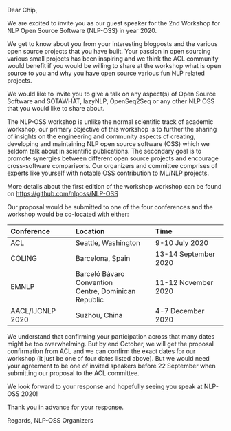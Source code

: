 Dear Chip, 

We are excited to invite you as our guest speaker for the 2nd Workshop for NLP Open Source Software (NLP-OSS) in year 2020. 

We get to know about you from your interesting blogposts and the various open source projects that you have built. Your passion in open sourcing various small projects has been inspiring and we think the ACL community would benefit if you would be willing to share at the workshop what is open source to you and why you have open source various fun NLP related projects. 

We would like to invite you to give a talk on any aspect(s) of Open Source Software and SOTAWHAT, lazyNLP, OpenSeq2Seq or any other NLP OSS that you would like to share about. 

The NLP-OSS workshop is unlike the normal scientific track of academic workshop, our primary objective of this workshop is to further the sharing of insights on the engineering and community aspects of creating, developing and maintaining NLP open source software (OSS) which we seldom talk about in scientific publications. The secondary goal is to promote synergies between different open source projects and encourage cross-software comparisons. Our organizers and committee comprises of experts like yourself with notable OSS contribution to ML/NLP projects. 

More details about the first edition of the workshop workshop can be found on https://github.com/nlposs/NLP-OSS 

Our proposal would be submitted to one of the four conferences and the workshop would be co-located with either:

| Conference	| Location | 	Time | 
|:-|:-|:-|
| ACL	| Seattle, Washington | 9-10 July 2020|
| COLING	| Barcelona, Spain | 13-14 September 2020 |
| EMNLP	| Barceló Bávaro Convention <br> Centre, Dominican Republic  | 11-12 November 2020 |
| AACL/IJCNLP 2020 | Suzhou, China | 4-7 December 2020 | 

We understand that confirming your participation across that many dates might be too overwhelming. But by end October, we will get the proposal confirmation from ACL and we can confirm the exact dates for our workshop (it just be one of four dates listed above). But we would need your agreement to be one of invited speakers before 22 September when submitting our proposal to the ACL committee. 

We look forward to your response and hopefully seeing you speak at NLP-OSS 2020!

Thank you in advance for your response. 

Regards,
NLP-OSS Organizers
